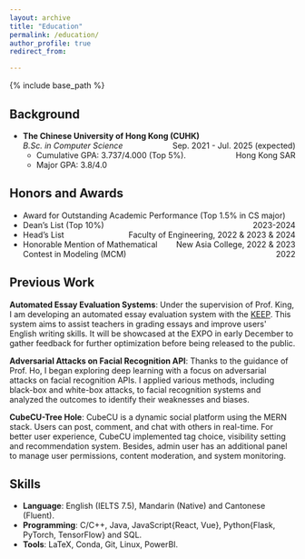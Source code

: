 ```yaml
---
layout: archive
title: "Education"
permalink: /education/
author_profile: true
redirect_from:

---
```


{% include base_path %} 

## Background
* **The Chinese University of Hong Kong (CUHK)**
  <span style="float: right;">Sep. 2021 - Jul. 2025 (expected)</span>  
  *B.Sc. in Computer Science*
  <span style="float: right;">Hong Kong SAR</span>  
  * Cumulative GPA: 3.737/4.000 (Top 5%).
  * Major GPA: 3.8/4.0

## Honors and Awards
* Award for Outstanding Academic Performance (Top 1.5% in CS major)<span style="float: right;">2023-2024</span>
* Dean’s List (Top 10%)<span style="float: right;">Faculty of Engineering, 2022 & 2023 & 2024</span>
* Head’s List <span style="float: right;">New Asia College, 2022 & 2023</span>  
* Honorable Mention of Mathematical Contest in Modeling (MCM)<span style="float: right;">2022</span>

## Previous Work
**Automated Essay Evaluation Systems**: Under the supervision of Prof. King, I am developing an automated essay evaluation system with the [KEEP](https://keep.edu.hk/). This system aims to assist teachers in grading essays and improve users' English writing skills. It will be showcased at the EXPO in early December to gather feedback for further optimization before being released to the public.

**Adversarial Attacks on Facial Recognition API**: Thanks to the guidance of Prof. Ho, I began exploring deep learning with a focus on adversarial attacks on facial recognition APIs. I applied various methods, including black-box and white-box attacks, to facial recognition systems and analyzed the outcomes to identify their weaknesses and biases.

**CubeCU-Tree Hole**: CubeCU is a dynamic social platform using the MERN stack. Users can post, comment, and chat with others in real-time. For better user experience, CubeCU implemented tag choice, visibility setting and recommendation system. Besides, admin user has an additional panel to manage user permissions, content moderation, and system monitoring.

## Skills

* **Language**: English (IELTS 7.5), Mandarin (Native) and Cantonese (Fluent).
* **Programming**:  C/C++, Java, JavaScript{React, Vue}, Python{Flask, PyTorch, TensorFlow} and SQL.
* **Tools**: LaTeX, Conda, Git, Linux, PowerBI.
